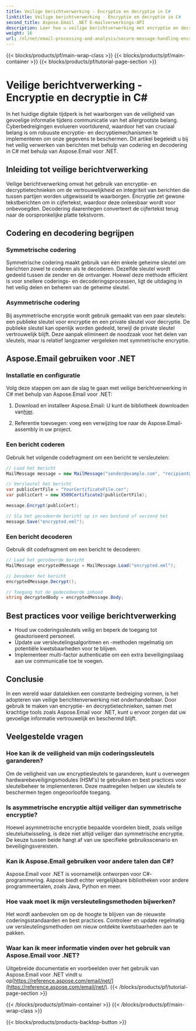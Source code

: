 ```yaml
---
title: Veilige berichtverwerking - Encryptie en decryptie in C#
linktitle: Veilige berichtverwerking - Encryptie en decryptie in C#
second_title: Aspose.Email .NET E-mailverwerkings-API
description: Leer hoe u veilige berichtverwerking met encryptie en decryptie in C# implementeert met behulp van Aspose.Email voor .NET. Bescherm gevoelige gegevens effectief.
weight: 16
url: /nl/net/email-processing-and-analysis/secure-message-handling-encryption-and-decryption-in-csharp/
---
```


{{< blocks/products/pf/main-wrap-class >}}
{{< blocks/products/pf/main-container >}}
{{< blocks/products/pf/tutorial-page-section >}}

# Veilige berichtverwerking - Encryptie en decryptie in C#


In het huidige digitale tijdperk is het waarborgen van de veiligheid van gevoelige informatie tijdens communicatie van het allergrootste belang. Cyberbedreigingen evolueren voortdurend, waardoor het van cruciaal belang is om robuuste encryptie- en decryptiemechanismen te implementeren om onze gegevens te beschermen. Dit artikel begeleidt u bij het veilig verwerken van berichten met behulp van codering en decodering in C# met behulp van Aspose.Email voor .NET.

## Inleiding tot veilige berichtverwerking

Veilige berichtverwerking omvat het gebruik van encryptie- en decryptietechnieken om de vertrouwelijkheid en integriteit van berichten die tussen partijen worden uitgewisseld te waarborgen. Encryptie zet gewone tekstberichten om in cijfertekst, waardoor deze onleesbaar wordt voor onbevoegden. Decodering daarentegen converteert de cijfertekst terug naar de oorspronkelijke platte tekstvorm.

## Codering en decodering begrijpen

### Symmetrische codering

Symmetrische codering maakt gebruik van één enkele geheime sleutel om berichten zowel te coderen als te decoderen. Dezelfde sleutel wordt gedeeld tussen de zender en de ontvanger. Hoewel deze methode efficiënt is voor snellere coderings- en decoderingsprocessen, ligt de uitdaging in het veilig delen en beheren van de geheime sleutel.

### Asymmetrische codering

Bij asymmetrische encryptie wordt gebruik gemaakt van een paar sleutels: een publieke sleutel voor encryptie en een private sleutel voor decryptie. De publieke sleutel kan openlijk worden gedeeld, terwijl de private sleutel vertrouwelijk blijft. Deze aanpak elimineert de noodzaak voor het delen van sleutels, maar is relatief langzamer vergeleken met symmetrische encryptie.

## Aspose.Email gebruiken voor .NET

### Installatie en configuratie

Volg deze stappen om aan de slag te gaan met veilige berichtverwerking in C# met behulp van Aspose.Email voor .NET:

1.  Download en installeer Aspose.Email: U kunt de bibliotheek downloaden van[hier](https://releases.aspose.com/email/net).

2. Referentie toevoegen: voeg een verwijzing toe naar de Aspose.Email-assembly in uw project.

### Een bericht coderen

Gebruik het volgende codefragment om een bericht te versleutelen:

```csharp
// Laad het bericht
MailMessage message = new MailMessage("sender@example.com", "recipient@example.com", "Subject", "Message body");

// Versleutel het bericht
var publicCertFile = "YourCertificateFile.cer";
var publicCert = new X509Certificate2(publicCertFile);

message.Encrypt(publicCert);

// Sla het gecodeerde bericht op in een bestand of verzend het
message.Save("encrypted.eml");
```

### Een bericht decoderen

Gebruik dit codefragment om een bericht te decoderen:

```csharp
// Laad het gecodeerde bericht
MailMessage encryptedMessage = MailMessage.Load("encrypted.eml");

// Decodeer het bericht
encryptedMessage.Decrypt();

// Toegang tot de gedecodeerde inhoud
string decryptedBody = encryptedMessage.Body;
```

## Best practices voor veilige berichtverwerking

- Houd uw coderingssleutels veilig en beperk de toegang tot geautoriseerd personeel.
- Update uw versleutelingsalgoritmen en -methoden regelmatig om potentiële kwetsbaarheden voor te blijven.
- Implementeer multi-factor authenticatie om een extra beveiligingslaag aan uw communicatie toe te voegen.

## Conclusie

In een wereld waar datalekken een constante bedreiging vormen, is het adopteren van veilige berichtenverwerking niet onderhandelbaar. Door gebruik te maken van encryptie- en decryptietechnieken, samen met krachtige tools zoals Aspose.Email voor .NET, kunt u ervoor zorgen dat uw gevoelige informatie vertrouwelijk en beschermd blijft.

## Veelgestelde vragen

### Hoe kan ik de veiligheid van mijn coderingssleutels garanderen?

Om de veiligheid van uw encryptiesleutels te garanderen, kunt u overwegen hardwarebeveiligingsmodules (HSM's) te gebruiken en best practices voor sleutelbeheer te implementeren. Deze maatregelen helpen uw sleutels te beschermen tegen ongeoorloofde toegang.

### Is asymmetrische encryptie altijd veiliger dan symmetrische encryptie?

Hoewel asymmetrische encryptie bepaalde voordelen biedt, zoals veilige sleuteluitwisseling, is deze niet altijd veiliger dan symmetrische encryptie. De keuze tussen beide hangt af van uw specifieke gebruiksscenario en beveiligingsvereisten.

### Kan ik Aspose.Email gebruiken voor andere talen dan C#?

Aspose.Email voor .NET is voornamelijk ontworpen voor C#-programmering. Aspose biedt echter vergelijkbare bibliotheken voor andere programmeertalen, zoals Java, Python en meer.

### Hoe vaak moet ik mijn versleutelingsmethoden bijwerken?

Het wordt aanbevolen om op de hoogte te blijven van de nieuwste coderingsstandaarden en best practices. Controleer en update regelmatig uw versleutelingsmethoden om nieuw ontdekte kwetsbaarheden aan te pakken.

### Waar kan ik meer informatie vinden over het gebruik van Aspose.Email voor .NET?

 Uitgebreide documentatie en voorbeelden over het gebruik van Aspose.Email voor .NET vindt u op[https://reference.aspose.com/email/net/](https://reference.aspose.com/email/net/).
{{< /blocks/products/pf/tutorial-page-section >}}

{{< /blocks/products/pf/main-container >}}
{{< /blocks/products/pf/main-wrap-class >}}

{{< blocks/products/products-backtop-button >}}
